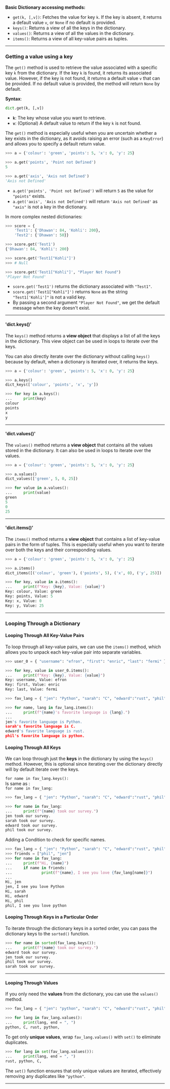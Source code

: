 


**Basic Dictionary accessing methods:**

- `get(k, [,v])`: Fetches the value for key `k`. If the key is absent, it returns a default value `v`, or `None` if no default is provided.
- `keys()`: Returns a view of all the keys in the dictionary.
- `values()`: Returns a view of all the values in the dictionary.
- `items()`: Returns a view of all key-value pairs as tuples.

___

### Getting a value using a key

The `get()` method is used to retrieve the value associated with a specific key `k` from the dictionary. If the key `k` is found, it returns its associated value. However, if the key is not found, it returns a default value `v` that can be provided. If no default value is provided, the method will return `None` by default.

**Syntax**:
```python
dict.get(k, [,v])
```

- **`k`**: The key whose value you want to retrieve.
- **`v`**: (Optional) A default value to return if the key `k` is not found.

The `get()` method is especially useful when you are uncertain whether a key exists in the dictionary, as it avoids raising an error (such as a `KeyError`) and allows you to specify a default return value.

```python
>>> a = {'colour': 'green', 'points': 5, 'x': 0, 'y': 25}

>>> a.get('points', 'Point not Defined')
5

>>> a.get('axis', 'Axis not Defined')
'Axis not Defined'
```

- `a.get('points', 'Point not Defined')` will return `5` as the value for `"points"` exists.
- `a.get('axis', 'Axis not Defined')` will return `'Axis not Defined'` as `"axis"` is not a key in the dictionary.

In more complex nested dictionaries:

```python
>>> score = {
    'Test1': {'Dhawan': 84, 'Kohli': 200},
    'Test2': {'Dhawan': 50}}

>>> score.get('Test1')
{'Dhawan': 84, 'Kohli': 200}

>>> score.get('Test1["Kohli"]')
>>> # Null

>>> score.get('Test1["Kohli"]', "Player Not Found")
'Player Not Found'
```

- `score.get('Test1')` returns the dictionary associated with `"Test1"`.
- `score.get('Test1["Kohli"]')` returns `None` as the string `"Test1['Kohli']"` is not a valid key.
- By passing a second argument `"Player Not Found"`, we get the default message when the key doesn't exist.

---

#### **'dict.keys()'**

The `keys()` method returns a **view object** that displays a list of all the keys in the dictionary. This view object can be used in loops to iterate over the keys.

You can also directly iterate over the dictionary without calling `keys()` because by default, when a dictionary is iterated over, it returns the keys.

```python
>>> a = {'colour': 'green', 'points': 5, 'x': 0, 'y': 25}

>>> a.keys()
dict_keys(['colour', 'points', 'x', 'y'])

>>> for key in a.keys():
...     print(key)
colour
points
x
y
```


---

#### **'dict.values()'**

The `values()` method returns a **view object** that contains all the values stored in the dictionary. It can also be used in loops to iterate over the values.

```python
>>> a = {'colour': 'green', 'points': 5, 'x': 0, 'y': 25}

>>> a.values()
dict_values(['green', 5, 0, 25])

>>> for value in a.values():
...     print(value)
green
5
0
25
```

---

#### **'dict.items()'**

The `items()` method returns a **view object** that contains a list of key-value pairs in the form of tuples. This is especially useful when you want to iterate over both the keys and their corresponding values.

```python
>>> a = {'colour': 'green', 'points': 5, 'x': 0, 'y': 25}

>>> a.items()
dict_items([('colour', 'green'), ('points', 5), ('x', 0), ('y', 25)])

>>> for key, value in a.items():
...     print(f"Key: {key}, Value: {value}")
Key: colour, Value: green
Key: points, Value: 5
Key: x, Value: 0
Key: y, Value: 25
```

---

### **Looping Through a Dictionary**

#### **Looping Through All Key-Value Pairs**

To loop through all key-value pairs, we can use the `items()` method, which allows you to unpack each key-value pair into separate variables.

```python
>>> user_0 = { "username": "efron", "first": "enric", "last": "fermi" }

>>> for key, value in user_0.items():
...     print(f"Key: {key}, Value: {value}")
Key: username, Value: efron
Key: first, Value: enric
Key: last, Value: fermi
```

```python
>>> fav_lang = { "jen": "Python", "sarah": "C", "edward":"rust", "phil": "python"}

>>> for name, lang in fav_lang.items():
...     print(f"{name}'s favorite language is {lang}.")
... 
jen's favorite language is Python.
sarah's favorite language is C.
edward's favorite language is rust.
phil's favorite language is python.
```

#### **Looping Through All Keys**

We can loop through just the **keys** in the dictionary by using the `keys()` method. However, this is optional since iterating over the dictionary directly will by default iterate over the keys.

`for name in fav_lang.keys():`    
Is same as :     
`for name in fav_lang:` 

```python
>>> fav_lang = { "jen": "Python", "sarah": "C", "edward":"rust", "phil": "python"}

>>> for name in fav_lang:
...     print(f"{name} took our survey.")
jen took our survey.
sarah took our survey.
edward took our survey.
phil took our survey.
```

Adding a Condition to check for specific names.
```python
>>> fav_lang = { "jen": "Python", "sarah": "C", "edward":"rust", "phil": "python"}
>>> friends = ["phil", "jen"]
>>> for name in fav_lang:
...     print(f"Hi, {name}")
...     if name in friends:
...             print(f"{name}, I see you love {fav_lang[name]}")
... 
Hi, jen
jen, I see you love Python
Hi, sarah
Hi, edward
Hi, phil
phil, I see you love python
```

#### **Looping Through Keys in a Particular Order**

To iterate through the dictionary keys in a sorted order, you can pass the dictionary keys to the `sorted()` function.

```python
>>> for name in sorted(fav_lang.keys()):
...     print(f"{name} took our survey.")
edward took our survey.
jen took our survey.
phil took our survey.
sarah took our survey.
```

____

#### **Looping Through Values**

If you only need the **values** from the dictionary, you can use the `values()` method.

```python
>>> fav_lang = { "jen": "python", "sarah": "C", "edward":"rust", "phil": "python"}

>>> for lang in fav_lang.values():
...     print(lang, end = ", ")
python, C, rust, python,
```

To get only **unique values**, wrap `fav_lang.values()` with `set()` to eliminate duplicates.

```python
>>> for lang in set(fav_lang.values()):
...     print(lang, end = ", ")
rust, python, C,
```

The `set()` function ensures that only unique values are iterated, effectively removing any duplicates like `"python"`.

---



